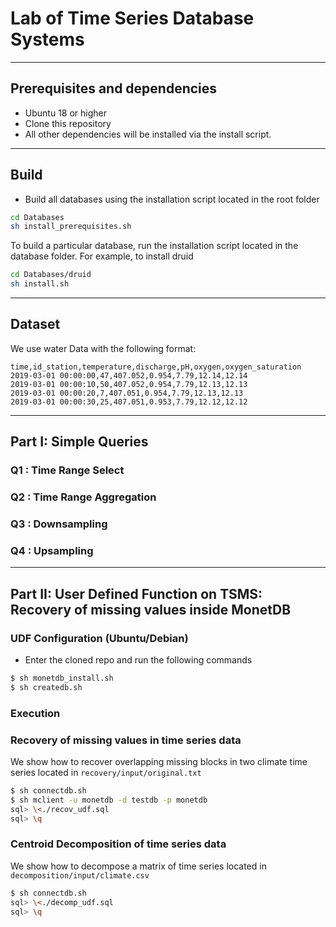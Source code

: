# Lab of Time Series Database Systems

___
## Prerequisites and dependencies

- Ubuntu 18 or higher
- Clone this repository
- All other dependencies will be installed via the install script.

___
## Build

- Build all databases using the installation script located in the root folder

```bash
cd Databases
sh install_prerequisites.sh
```

To build a particular database, run the installation script located in the database folder. For example, to install druid

```bash
cd Databases/druid
sh install.sh
```
___
## Dataset

We use water Data with the following format: 

```
time,id_station,temperature,discharge,pH,oxygen,oxygen_saturation
2019-03-01 00:00:00,47,407.052,0.954,7.79,12.14,12.14
2019-03-01 00:00:10,50,407.052,0.954,7.79,12.13,12.13
2019-03-01 00:00:20,7,407.051,0.954,7.79,12.13,12.13
2019-03-01 00:00:30,25,407.051,0.953,7.79,12.12,12.12
```

___
## Part I: Simple Queries

### Q1 : Time Range Select 
### Q2 : Time Range Aggregation 
### Q3 :  Downsampling
### Q4 : Upsampling




___
## Part II: User Defined Function on TSMS: Recovery of missing values inside MonetDB


### UDF Configuration (Ubuntu/Debian)

- Enter the cloned repo and run the following commands


``` bash 
$ sh monetdb_install.sh
$ sh createdb.sh
```

### Execution

### Recovery of missing values in time series data

We show how to recover overlapping missing blocks in two climate time series located in `recovery/input/original.txt`

``` bash
$ sh connectdb.sh
$ sh mclient -u monetdb -d testdb -p monetdb
sql> \<./recov_udf.sql
sql> \q
```

### Centroid Decomposition of time series data

We show how to decompose a matrix of time series located in `decomposition/input/climate.csv`

``` bash
$ sh connectdb.sh
sql> \<./decomp_udf.sql
sql> \q
```
